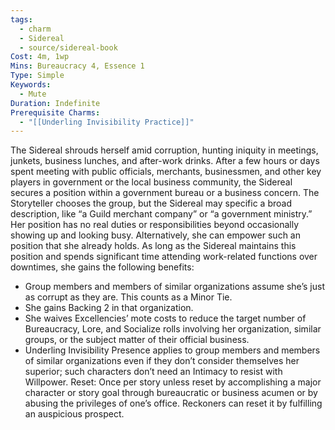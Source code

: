 ```yaml
---
tags:
  - charm
  - Sidereal
  - source/sidereal-book
Cost: 4m, 1wp
Mins: Bureaucracy 4, Essence 1
Type: Simple
Keywords:
  - Mute
Duration: Indefinite
Prerequisite Charms:
  - "[[Underling Invisibility Practice]]"
---
```

The Sidereal shrouds herself amid corruption, hunting iniquity in meetings, junkets, business lunches, and after-work drinks. After a few hours or days spent meeting with public officials, merchants, businessmen, and other key players in government or the local business community, the Sidereal secures a position within a government bureau or a business concern. The Storyteller chooses the group, but the Sidereal may specific a broad description, like “a Guild merchant company” or “a government ministry.” Her position has no real duties or responsibilities beyond occasionally showing up and looking busy. Alternatively, she can empower such an position that she already holds. As long as the Sidereal maintains this position and spends significant time attending work-related functions over downtimes, she gains the following benefits: 
-  Group members and members of similar organizations assume she’s just as corrupt as they are. This counts as a Minor Tie. 
-  She gains Backing 2 in that organization. 
-  She waives Excellencies’ mote costs to reduce the target number of Bureaucracy, Lore, and Socialize rolls involving her organization, similar groups, or the subject matter of their official business. 
-  Underling Invisibility Presence applies to group members and members of similar organizations even if they don’t consider themselves her superior; such characters don’t need an Intimacy to resist with Willpower. Reset: Once per story unless reset by accomplishing a major character or story goal through bureaucratic or business acumen or by abusing the privileges of one’s office. Reckoners can reset it by fulfilling an auspicious prospect.